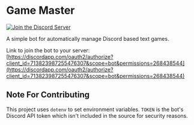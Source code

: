 # Game Master
[![Join the Discord Server](https://i.imgur.com/f5uq0NV.png)](https://discord.gg/QkrWsYV)

A simple bot for automatically manage Discord based text games.

Link to join the bot to your server: [https://discordapp.com/oauth2/authorize?client_id=713823987255476307&scope=bot&permissions=268438544](https://discordapp.com/oauth2/authorize?client_id=713823987255476307&scope=bot&permissions=268438544)

## Note For Contributing
This project uses `dotenv` to set environment variables.
`TOKEN` is the bot's Discord API token which isn't included in the source for security reasons.
